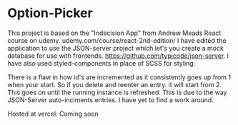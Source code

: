 # Option-Picker

This project is based on the "Indecision App" from Andrew Meads React course on udemy. udemy.com/course/react-2nd-edition/
I have edited the application to use the JSON-server project which let's you create a mock database for use with frontends. https://github.com/typicode/json-server.
I have also used styled-components in place of SCSS for styling.

There is a flaw in how id's are incremented as it consistently goes up from 1 when your start. So if you delete and reenter an entry. it will start from 2.
This goes on until the running instance is refreshed.
This is due to the way JSON-Server auto-inciments entries. I have yet to find a work around.

Hosted at vercel: Coming soon
